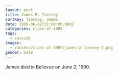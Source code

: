 ```yaml
---
layout: post
title: James P. Tierney
sortKey: Tierney, James
date: 1990-06-02T21:00:00.000Z
categories: class-of-1989
tags:
  - suicide
images:
  - /assets/class-of-1989/james-p-tierney-1.png
gender: male
---
```

James died in Bellevue on June 2, 1990.